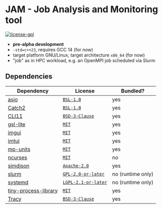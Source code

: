 # JAM - Job Analysis and Monitoring tool

[![license-gpl](https://alfa-ci.gsi.de/shields/badge/license-GPL--3.0--only-blue.svg)](https://spdx.org/licenses/GPL-3.0-only.html)

* **pre-alpha development**
* `-std=c++23`, requires GCC 14 (for now)
* target platform GNU/Linux, target architecture `x86_64` (for now)
* "job" as in HPC workload, e.g. an OpenMPI job scheduled via Slurm

## Dependencies

| **Dependency** | **License** | **Bundled?** |
| --- | --- | --- |
| [asio](https://think-async.com/Asio/) | [`BSL-1.0`](https://spdx.org/licenses/BSL-1.0.html) | yes |
| [Catch2](https://github.com/catchorg/Catch2) | [`BSL-1.0`](https://spdx.org/licenses/BSL-1.0.html) | yes |
| [CLI11](https://github.com/CLIUtils/CLI11) | [`BSD-3-Clause`](https://spdx.org/licenses/BSD-3-Clause.html) | yes |
| [gsl-lite](https://github.com/gsl-lite/gsl-lite) | [`MIT`](https://spdx.org/licenses/MIT.html) | yes |
| [imgui](https://github.com/ocornut/imgui) | [`MIT`](https://spdx.org/licenses/MIT.html) | yes |
| [imtui](https://github.com/ggerganov/imtui) | [`MIT`](https://spdx.org/licenses/MIT.html) | yes |
| [mp-units](https://github.com/mpusz/mp-units) | [`MIT`](https://spdx.org/licenses/MIT.html) | yes |
| [ncurses](https://invisible-island.net/ncurses/ncurses.html) | [`MIT`](https://spdx.org/licenses/MIT.html) | no |
| [simdjson](https://simdjson.org/) | [`Apache-2.0`](https://spdx.org/licenses/Apache-2.0.html) | yes |
| [slurm](https://slurm.schedmd.com/) | [`GPL-2.0-or-later`](https://spdx.org/licenses/GPL-2.0-or-later.html) | no (runtime only) |
| [systemd](https://systemd.io/) | [`LGPL-2.1-or-later`](https://spdx.org/licenses/LGPL-2.1-or-later.html) | no (runtime only) |
| [tiny-process-library](https://gitlab.com/eidheim/tiny-process-library) | [`MIT`](https://spdx.org/licenses/MIT.html) | yes |
| [Tracy](https://github.com/wolfpld/tracy) | [`BSD-3-Clause`](https://spdx.org/licenses/BSD-3-Clause.html) | yes |
